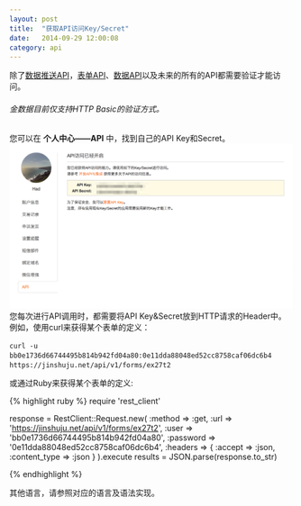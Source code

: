 ```yaml
---
layout: post
title:  "获取API访问Key/Secret"
date:   2014-09-29 12:00:08
category: api
---
```


除了[数据推送API](http-push.html)，[表单API](form-api.html)、[数据API](entry-api.html)以及未来的所有的API都需要验证才能访问。

###### 金数据目前仅支持HTTP Basic的验证方式。

您可以在 **个人中心——API** 中，找到自己的API Key和Secret。
	![](/images/api-auth.png)
您每次进行API调用时，都需要将API Key&Secret放到HTTP请求的Header中。  
例如，使用curl来获得某个表单的定义：

`curl -u bb0e1736d66744495b814b942fd04a80:0e11dda88048ed52cc8758caf06dc6b4 https://jinshuju.net/api/v1/forms/ex27t2`

或通过Ruby来获得某个表单的定义: 

{% highlight ruby %}
require 'rest_client'

response = RestClient::Request.new(
    :method => :get,
    :url => 'https://jinshuju.net/api/v1/forms/ex27t2',
    :user => 'bb0e1736d66744495b814b942fd04a80',
    :password => '0e11dda88048ed52cc8758caf06dc6b4',
    :headers => { :accept => :json,
    :content_type => :json }
  ).execute
results = JSON.parse(response.to_str)

{% endhighlight %}

其他语言，请参照对应的语言及语法实现。
